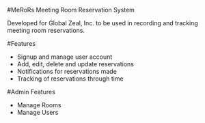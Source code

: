 #MeRoRs
Meeting Room Reservation System

Developed for Global Zeal, Inc. to be used in recording and tracking meeting room reservations.

#Features
- Signup and manage user account
- Add, edit, delete and update reservations
- Notifications for reservations made
- Tracking of reservations through time

#Admin Features
- Manage Rooms
- Manage Users

